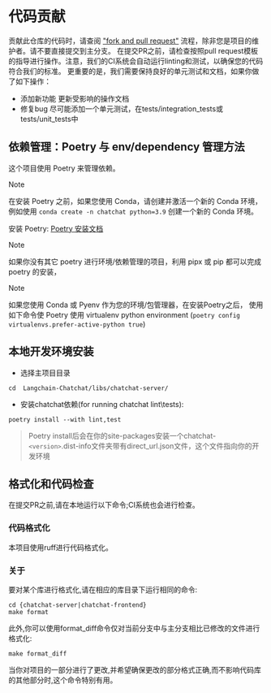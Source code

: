 
# 代码贡献
贡献此仓库的代码时，请查阅 ["fork and pull request"](https://docs.github.com/en/get-started/exploring-projects-on-github/contributing-to-a-project) 流程，除非您是项目的维护者。请不要直接提交到主分支。
在提交PR之前，请检查按照pull request模板的指导进行操作。注意，我们的CI系统会自动运行linting和测试，以确保您的代码符合我们的标准。
更重要的是，我们需要保持良好的单元测试和文档，如果你做了如下操作：
- 添加新功能
更新受影响的操作文档
- 修复bug
尽可能添加一个单元测试，在tests/integration_tests或tests/unit_tests中


## 依赖管理：Poetry 与 env/dependency 管理方法
这个项目使用 Poetry 来管理依赖。
> [!Note]
> 在安装 Poetry 之前，如果您使用 Conda，请创建并激活一个新的 Conda 环境，例如使用 `conda create -n chatchat python=3.9` 创建一个新的 Conda 环境。

安装 Poetry: [Poetry 安装文档](https://python-poetry.org/docs/#installing-with-pipx)

> [!Note]
> 如果你没有其它 poetry 进行环境/依赖管理的项目，利用 pipx 或 pip 都可以完成 poetry 的安装，

> [!Note]
> 如果您使用 Conda 或 Pyenv 作为您的环境/包管理器，在安装Poetry之后，
> 使用如下命令使 Poetry 使用 virtualenv python environment (`poetry config virtualenvs.prefer-active-python true`)


## 本地开发环境安装

- 选择主项目目录
```shell
cd  Langchain-Chatchat/libs/chatchat-server/
```

- 安装chatchat依赖(for running chatchat lint\tests):

```shell
poetry install --with lint,test
```
>  Poetry install后会在你的site-packages安装一个chatchat-`<version>`.dist-info文件夹带有direct_url.json文件，这个文件指向你的开发环境

## 格式化和代码检查
在提交PR之前,请在本地运行以下命令;CI系统也会进行检查。

### 代码格式化
本项目使用ruff进行代码格式化。

### 关于

要对某个库进行格式化,请在相应的库目录下运行相同的命令:
```shell
cd {chatchat-server|chatchat-frontend}
make format
```

此外,你可以使用format_diff命令仅对当前分支中与主分支相比已修改的文件进行格式化:

```shell
make format_diff
```
当你对项目的一部分进行了更改,并希望确保更改的部分格式正确,而不影响代码库的其他部分时,这个命令特别有用。

 
